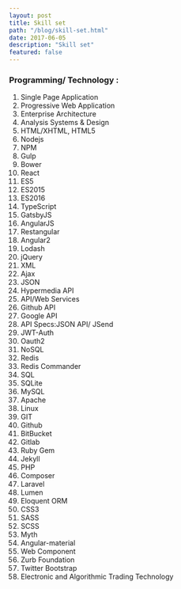 ```yaml
---
layout: post
title: Skill set
path: "/blog/skill-set.html"
date: 2017-06-05
description: "Skill set"
featured: false
---
```


### Programming/ Technology :

<ol>
<li>Single Page Application</li>
<li>Progressive Web Application</li>
<li>Enterprise Architecture</li>
<li>Analysis Systems & Design</li>
<li>HTML/XHTML, HTML5</li>
<li>Nodejs</li>
<li>NPM</li>
<li>Gulp</li>
<li>Bower</li>
<li>React</li>
<li>ES5</li>
<li>ES2015</li>
<li>ES2016</li>
<li>TypeScript</li>
<li>GatsbyJS</li>
<li>AngularJS</li>
<li>Restangular</li>
<li>Angular2</li>
<li>Lodash</li>
<li>jQuery</li>
<li>XML</li>
<li>Ajax</li>
<li>JSON</li>
<li>Hypermedia API</li>
<li>API/Web Services</li>
<li>Github API</li>
<li>Google API</li>
<li>API Specs:JSON API/ JSend</li>
<li>JWT-Auth</li>
<li>Oauth2</li>
<li>NoSQL</li>
<li>Redis</li>
<li>Redis Commander</li>
<li>SQL</li>
<li>SQLite</li>
<li>MySQL</li>
<li>Apache</li>
<li>Linux</li>
<li>GIT</li>
<li>Github</li>
<li>BitBucket</li>
<li>Gitlab</li>
<li>Ruby Gem</li>
<li>Jekyll</li>
<li>PHP</li>
<li>Composer</li>
<li>Laravel</li>
<li>Lumen</li>
<li>Eloquent ORM</li>
<li>CSS3</li>
<li>SASS</li>
<li>SCSS</li>
<li>Myth</li>
<li>Angular-material</li>
<li>Web Component</li>
<li>Zurb Foundation</li>
<li>Twitter Bootstrap</li>
<li>Electronic and Algorithmic Trading Technology</li>
<ol>